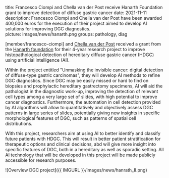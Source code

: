title: Francesco Ciompi and Chella van der Post receive Hanarth Foundation grant to improve detection of diffuse gastric cancer
date: 2021-11-11
description: Francesco Ciompi and Chella van der Post have been awarded 400,000 euros for the execution of their project aimed to develop AI solutions for improving DGC diagnostics.  
picture: images/news/hanarth.png
groups: pathology, diag

[member/francesco-ciompi] and [Chella van der Post](https://www.radboudumc.nl/personen/chella-van-der-post) received a grant from the [Hanarth foundation](https://www.hanarthfonds.nl/) for their 4-year research project to improve histopathological detection of hereditary diffuse gastric cancer (HDGC) using artificial intelligence (AI). 

Within the project entitled "Unmasking the invisible cancer: digital detection of diffuse-type gastric carcinomas", they will develop AI methods to refine DGC diagnostics. Since DGC may be easily missed or hard to find on biopsies and prophylactic hereditary gastrectomy specimens, AI will aid the pathologist in the diagnostic work-up, improving the detection of relevant cell types among a very large set of slides, with high potential to improve cancer diagnostics. Furthermore, the automation in cell detection provided by AI algorithms will allow to quantitatively and objectively assess DGC patterns in large series of slides, potentially giving new insights in specific morphological  features of DGC, such as patterns of spatial cell distributions.

With this project, researchers aim at using AI to better identify and classify future patients with HDGC. This will result in better patient stratification for therapeutic options and clinical decisions, abd will give more insight into specific features of DGC, both in a hereditary as well as sporadic setting. All AI technology that will be developed in this project will be made publicly accessible for research purposes.

![Overview DGC project]({{ IMGURL }}/images/news/hanrath_II.png)

